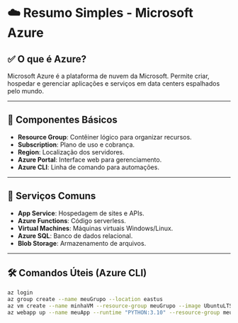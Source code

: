 # ☁️ Resumo Simples - Microsoft Azure

## ✅ O que é Azure?
Microsoft Azure é a plataforma de nuvem da Microsoft. Permite criar, hospedar e gerenciar aplicações e serviços em data centers espalhados pelo mundo.

---

## 🧱 Componentes Básicos

- **Resource Group**: Contêiner lógico para organizar recursos.
- **Subscription**: Plano de uso e cobrança.
- **Region**: Localização dos servidores.
- **Azure Portal**: Interface web para gerenciamento.
- **Azure CLI**: Linha de comando para automações.

---

## 🔧 Serviços Comuns

- **App Service**: Hospedagem de sites e APIs.
- **Azure Functions**: Código serverless.
- **Virtual Machines**: Máquinas virtuais Windows/Linux.
- **Azure SQL**: Banco de dados relacional.
- **Blob Storage**: Armazenamento de arquivos.

---

## 🛠️ Comandos Úteis (Azure CLI)

```bash
az login
az group create --name meuGrupo --location eastus
az vm create --name minhaVM --resource-group meuGrupo --image UbuntuLTS --admin-username azureuser --generate-ssh-keys
az webapp up --name meuApp --runtime "PYTHON:3.10" --resource-group meuGrupo
